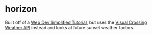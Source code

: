 # horizon

Built off of a [Web Dev Simplified Tutorial](https://www.youtube.com/watch?v=OE7kml0pigw), but uses the [Visual Crossing Weather API](https://www.visualcrossing.com/weather-api) instead and looks at future sunset weather factors.
